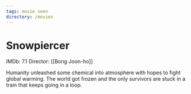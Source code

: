 ```yaml
---
tags: movie seen
directory: /movies
---
```

# Snowpiercer

IMDb: 7.1
Director: [[Bong Joon-ho]]

Humanity unleashed some chemical into atmosphere with hopes to fight global warming. The world got frozen and the only survivors are stuck in a train that keeps going in a loop.
